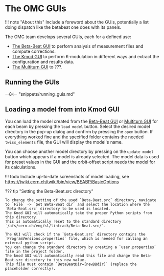 # The OMC GUIs

!!! note "About this"
    Include a foreword about the GUIs, potentially a list doing dispatch like the betabeat one does with its panels.

The OMC team develops several GUIs, each for a defined use:

- [The Beta-Beat GUI](betabeat/gui.md) to perform analysis of measurement files and compute corrections.
- [The Kmod GUI](kmod/gui.md) to perform K-modulation in different ways and extract the configuration and results data.
- [The Multiturn GUI](multiturn/gui.md) to ???.

## Running the GUIs

--8<-- "snippets/running_guis.md"

## Loading a model from into Kmod GUI

You can load the model created from the [Beta-Beat GUI](betabeat/gui.md) or [Multiturn GUI](multiturn/gui.md) for each beam by pressing the `load model` button.
Select the desired model directory in the pop-up dialog and confirm by pressing the `open` button.
If everything worked fine and the specified folder contains the needed `twiss_elements` file, the GUI will display the model's name.

You can choose another model directory by pressing on the `update model` button which appears if a model is already selected.
The model data is used for preset values in the GUI and the orbit-offset script needs the model for its calculations.

!!! todo
    Include up-to-date screenshots of model loading, see https://twiki.cern.ch/twiki/bin/view/BEABP/BasicOptions

??? tip "Setting the Beta-Beat.src directory"

    To change the setting of the used `Beta-Beat.src` directory, navigate to `File` -> `Set Beta-Beat dir` and select the location where the `Beta-Beat.src` directory to be used is located.
    The Kmod GUI will automatically take the proper Python scripts from this directory.
    This is automatically reset to the standard directory `/afs/cern.ch/eng/sl/lintrack/Beta-Beat.src/`.
    
    The GUI will check if the `Beta-Beat.src` directory contains the `ProgramVersions.properties` file, which is needed for calling an external python script.
    You can change the standard directory by creating a `user.properties` file in the project folder.
    The kmod GUI will automatically read this file and change the Beta-Beat.src directory to this new value.
    This file must contain `BetaBeatDir=[newBBdir]` (replace the placeholder correctly).
